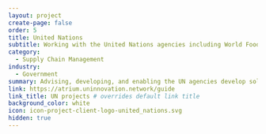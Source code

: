 ```yaml
---
layout: project
create-page: false
order: 5
title: United Nations
subtitle: Working with the United Nations agencies including World Food Program and UNICEF
category:
  - Supply Chain Management
industry:
  - Government
summary: Advising, developing, and enabling the UN agencies develop solutions to improve efficiency and reduce cost.
link: https://atrium.uninnovation.network/guide
link_title: UN projects # overrides default link title
background_color: white
icon: icon-project-client-logo-united_nations.svg
hidden: true
---
```

